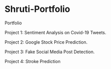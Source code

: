 # Shruti-Portfolio
Portfolio

Project 1: Sentiment Analysis on Covid-19 Tweets.

Project 2: Google Stock Price Prediction.

Project 3: Fake Social Media Post Detection.

Project 4: Stroke Prediction

